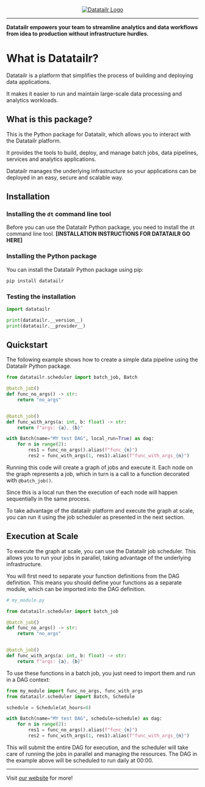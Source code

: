 <div style="text-align: center;">
  <a href="https://www.datatailr.com/" target="_blank">
    <img src="https://s3.eu-west-1.amazonaws.com/datatailr.com/assets/datatailr-logo.svg" alt="Datatailr Logo" />
  </a>
</div>

---

**Datatailr empowers your team to streamline analytics and data workflows
from idea to production without infrastructure hurdles.**

# What is Datatailr?

Datatailr is a platform that simplifies the process of building and deploying data applications.

It makes it easier to run and maintain large-scale data processing and analytics workloads.

## What is this package?
This is the Python package for Datatailr, which allows you to interact with the Datatailr platform.

It provides the tools to build, deploy, and manage batch jobs, data pipelines, services and analytics applications.

Datatailr manages the underlying infrastructure so your applications can be deployed in an easy, secure and scalable way.

## Installation

### Installing the `dt` command line tool
Before you can use the Datatailr Python package, you need to install the `dt` command line tool.
**[INSTALLATION INSTRUCTIONS FOR DATATAILR GO HERE]**

### Installing the Python package
You can install the Datatailr Python package using pip:
```bash
pip install datatailr
```

### Testing the installation
```python
import datatailr

print(datatailr.__version__)
print(datatailr.__provider__)
```


## Quickstart
The following example shows how to create a simple data pipeline using the Datatailr Python package.

```python
from datatailr.scheduler import batch_job, Batch

@batch_job()
def func_no_args() -> str:
    return "no_args"


@batch_job()
def func_with_args(a: int, b: float) -> str:
    return f"args: {a}, {b}"

with Batch(name="MY test DAG", local_run=True) as dag:
    for n in range(2):
        res1 = func_no_args().alias(f"func_{n}")
        res2 = func_with_args(1, res1).alias(f"func_with_args_{n}")
```

Running this code will create a graph of jobs and execute it.
Each node on the graph represents a job, which in turn is a call to a function decorated with `@batch_job()`.

Since this is a local run then the execution of each node will happen sequentially in the same process.

To take advantage of the datatailr platform and execute the graph at scale, you can run it using the job scheduler as presented in the next section.

## Execution at Scale
To execute the graph at scale, you can use the Datatailr job scheduler. This allows you to run your jobs in parallel, taking advantage of the underlying infrastructure.

You will first need to separate your function definitions from the DAG definition. This means you should define your functions as a separate module, which can be imported into the DAG definition.


```python
# my_module.py

from datatailr.scheduler import batch_job

@batch_job()
def func_no_args() -> str:
    return "no_args"


@batch_job()
def func_with_args(a: int, b: float) -> str:
    return f"args: {a}, {b}"
```

To use these functions in a batch job, you just need to import them and run in a DAG context:

```python
from my_module import func_no_args, func_with_args
from datatailr.scheduler import Batch, Schedule

schedule = Schedule(at_hours=0)

with Batch(name="MY test DAG", schedule=schedule) as dag:
    for n in range(2):
        res1 = func_no_args().alias(f"func_{n}")
        res2 = func_with_args(1, res1).alias(f"func_with_args_{n}")
```

This will submit the entire DAG for execution, and the scheduler will take care of running the jobs in parallel and managing the resources.
The DAG in the example above will be scheduled to run daily at 00:00.

___
Visit [our website](https://www.datatailr.com/) for more!
